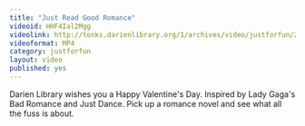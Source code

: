 ```yaml
---
title: "Just Read Good Romance"
videoid: HHF4Ial2Mgg
videolink: http://tonks.darienlibrary.org/1/archives/video/justforfun/20150214_just_read_good_romance.mp4
videoformat: MP4
category: justforfun
layout: video
published: yes
---
```


Darien Library wishes you a Happy Valentine's Day. Inspired by Lady Gaga's Bad Romance and Just Dance. Pick up a romance novel and see what all the fuss is about.